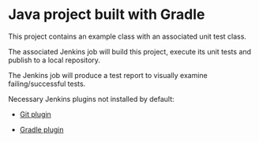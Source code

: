 # Java project built with Gradle

This project contains an example class with an associated unit test class.

The associated Jenkins job will build this project, execute its unit tests and publish to a local repository.

The Jenkins job will produce a test report to visually examine failing/successful tests.

Necessary Jenkins plugins not installed by default:

* [Git plugin](https://wiki.jenkins-ci.org/display/JENKINS/Git+Plugin)

* [Gradle plugin](https://wiki.jenkins-ci.org/display/JENKINS/Gradle+Plugin)